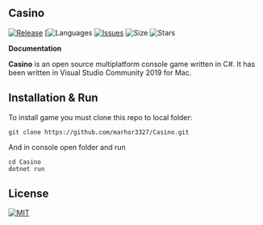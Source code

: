 ## Casino

[![Release](https://img.shields.io/github/release/marhor3327/Casino.svg)](https://github.com/marhor3327/Casino/releases)
[![Languages](https://img.shields.io/github/languages/count/marhor3327/Casino)
[![Issues](https://img.shields.io/github/issues/marhor3327/Casino.svg)](https://github.com/marhor3327/Casino/issues)
![Size](https://img.shields.io/github/repo-size/marhor3327/Casino.svg)
![Stars](https://img.shields.io/github/stars/marhor3327/Casino.svg)

**Documentation**

  **Casino** is an open source multiplatform console game written in C#.
It has been written in Visual Studio Community 2019 for Mac.

## Installation & Run

To install game you must clone this repo to local folder:

```
git clone https://github.com/marhor3327/Casino.git
```

And in console open folder and run

```
cd Casino
dotnet run
```

## License

[![MIT](https://img.shields.io/github/license/marhor3327/Casino.svg)](LICENSE)
